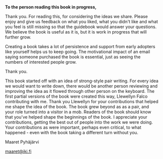 **To the person reading this book in progress,**

Thank you. For reading this, for considering the ideas we share. Please enjoy and give us feedback on what you liked, what you didn't like and what you feel is still missing so that the guidebook would answer your questions. We believe the book is useful as it is, but it is work in progress that will further grow.

Creating a book takes a lot of persistence and support from early adopters like yourself helps us to keep going. The motivational impact of an email saying someone purchased the book is essential, just as seeing the numbers of interested people grow.

Thank you.

This book started off with an idea of strong-style pair writing. For every idea we would want to write down, there would be another person reviewing and improving the idea as it flowed through other person on the keyboard. The first partial versions of the book were created this way, Llewellyn Falco contributing with me. Thank you Llewellyn for your contributions that helped me shape the idea of the book. The book grew beyond as as a pair, and your role turned into a visitor in a mob. Readers of the book should know that you've helped shape the beginnings of the book. I appreciate your contributions, getting the best out of people into the work we were doing. Your contributions as were important, perhaps even critical, to what happened - even with the book taking a different turn without you. 


Maaret Pyh&auml;j&auml;rvi

maaret@iki.fi
